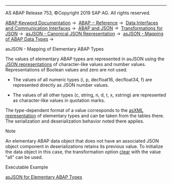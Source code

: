   

* * *

AS ABAP Release 753, ©Copyright 2019 SAP AG. All rights reserved.

[ABAP Keyword Documentation](https://help.sap.com/doc/abapdocu_753_index_htm/7.53/en-US/abenabap.htm) →  [ABAP − Reference](https://help.sap.com/doc/abapdocu_753_index_htm/7.53/en-US/abenabap_reference.htm) →  [Data Interfaces and Communication Interfaces](https://help.sap.com/doc/abapdocu_753_index_htm/7.53/en-US/abenabap_data_communication.htm) →  [ABAP and JSON](https://help.sap.com/doc/abapdocu_753_index_htm/7.53/en-US/abenabap_json.htm) →  [Transformations for JSON](https://help.sap.com/doc/abapdocu_753_index_htm/7.53/en-US/abenabap_json_trafos.htm) →  [asJSON - Canonical JSON Representation](https://help.sap.com/doc/abapdocu_753_index_htm/7.53/en-US/abenabap_asjson.htm) →  [asJSON - Mapping of ABAP Data Types](https://help.sap.com/doc/abapdocu_753_index_htm/7.53/en-US/abenabap_asjson_abap_types.htm) → 

asJSON - Mapping of Elementary ABAP Types

The values of elementary ABAP types are represented in asJSON using the [JSON representations](https://help.sap.com/doc/abapdocu_753_index_htm/7.53/en-US/abenjson_oview.htm) of character-like values and number values. Representations of Boolean values and zero are not used.

-   The values of all numeric types (i, p, decfloat16, decfloat34, f) are represented directly as JSON number values.

-   The values of all other types (c, string, n, d, t, x, xstring) are represented as character-like values in quotation marks.

The type-dependent format of a value corresponds to the [asXML representation](https://help.sap.com/doc/abapdocu_753_index_htm/7.53/en-US/abenabap_xslt_asxml_named.htm) of elementary types and can be taken from the tables there. The serialization and deserialization behavior noted there applies.

Note

An elementary ABAP data object that does not have an associated JSON object component in deserializations retains its previous value. To initialize the data object in this case, the transformation option [clear](https://help.sap.com/doc/abapdocu_753_index_htm/7.53/en-US/abapcall_transformation_options.htm) with the value "all" can be used.

Executable Example

[asJSON for Elementary ABAP Types](https://help.sap.com/doc/abapdocu_753_index_htm/7.53/en-US/abenabap_json_asjson_elem_abexa.htm)